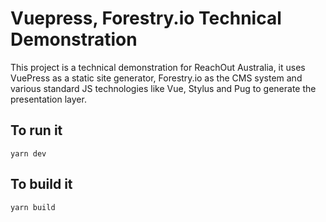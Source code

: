 # Vuepress, Forestry.io Technical Demonstration

This project is a technical demonstration for ReachOut Australia, it uses VuePress as a static site generator, Forestry.io as the CMS system and various standard JS technologies like Vue, Stylus and Pug to generate the presentation layer.

## To run it

`yarn dev`

## To build it

`yarn build`